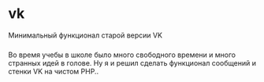 # vk
Минимальный функционал старой версии VK

###

Во время учебы в школе было много свободного времени и много странных идей в голове. Ну я и решил сделать функционал сообщений и стенки VK на чистом PHP..

